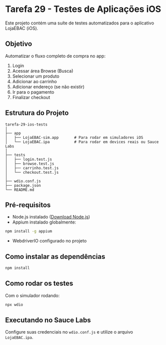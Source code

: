 # Tarefa 29 - Testes de Aplicações iOS

Este projeto contém uma suíte de testes automatizados para o aplicativo LojaEBAC (iOS).

## Objetivo
Automatizar o fluxo completo de compra no app:
1. Login
2. Acessar área Browse (Busca)
3. Selecionar um produto
4. Adicionar ao carrinho
5. Adicionar endereço (se não existir)
6. Ir para o pagamento
7. Finalizar checkout

## Estrutura do Projeto
```
tarefa-29-ios-tests
│
├── app
│   ├── LojaEBAC-sim.app       # Para rodar em simuladores iOS
│   └── LojaEBAC.ipa           # Para rodar em devices reais ou Sauce Labs
│
├── tests
│   ├── login.test.js
│   ├── browse.test.js
│   ├── carrinho.test.js
│   └── checkout.test.js
│
├── wdio.conf.js
├── package.json
└── README.md
```

## Pré-requisitos
- Node.js instalado ([Download Node.js](https://nodejs.org/))
- Appium instalado globalmente:
```bash
npm install -g appium
```
- WebdriverIO configurado no projeto

## Como instalar as dependências
```bash
npm install
```

## Como rodar os testes
Com o simulador rodando:
```bash
npx wdio
```

## Executando no Sauce Labs
Configure suas credenciais no `wdio.conf.js` e utilize o arquivo `LojaEBAC.ipa`.
